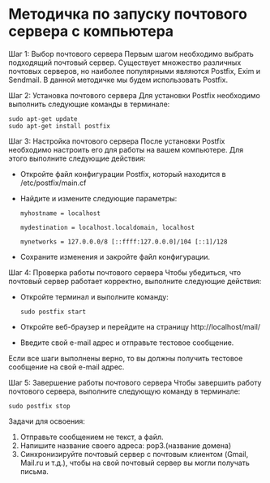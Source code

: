 # Методичка по запуску почтового сервера с компьютера
Шаг 1: Выбор почтового сервера
Первым шагом необходимо выбрать подходящий почтовый сервер. Существует множество различных почтовых серверов, но наиболее популярными являются Postfix, Exim и Sendmail. В данной методичке мы будем использовать Postfix.

Шаг 2: Установка почтового сервера
Для установки Postfix необходимо выполнить следующие команды в терминале:

	sudo apt-get update
	sudo apt-get install postfix


Шаг 3: Настройка почтового сервера
После установки Postfix необходимо настроить его для работы на вашем компьютере. Для этого выполните следующие действия:
- Откройте файл конфигурации Postfix, который находится в /etc/postfix/main.cf
- Найдите и измените следующие параметры:

	`myhostname = localhost`
	
	`mydestination = localhost.localdomain, localhost`
	
	`mynetworks = 127.0.0.0/8 [::ffff:127.0.0.0]/104 [::1]/128`

- Сохраните изменения и закройте файл конфигурации.

Шаг 4: Проверка работы почтового сервера
Чтобы убедиться, что почтовый сервер работает корректно, выполните следующие действия:
- Откройте терминал и выполните команду:

	`sudo postfix start`

- Откройте веб-браузер и перейдите на страницу http://localhost/mail/
- Введите свой e-mail адрес и отправьте тестовое сообщение.

Если все шаги выполнены верно, то вы должны получить тестовое сообщение на свой e-mail адрес.

Шаг 5: Завершение работы почтового сервера
Чтобы завершить работу почтового сервера, выполните следующую команду в терминале:

	sudo postfix stop

Задачи для освоения:
1) Отправьте сообщением не текст, а файл.
2) Напишите название своего адреса: pop3.(название домена)
3) Синхронизируйте почтовый сервер с почтовым клиентом (Gmail, Mail.ru и т.д.), чтобы на свой почтовый сервер вы могли получать письма.
